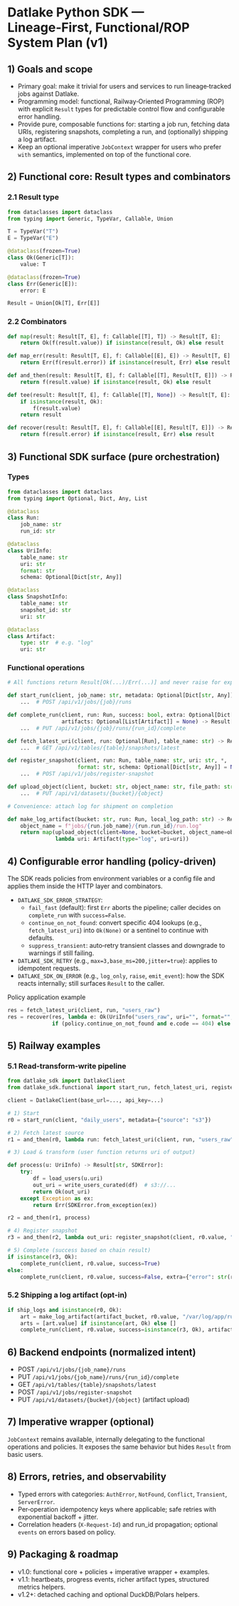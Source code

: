 # Datlake Python SDK — Lineage‑First, Functional/ROP System Plan (v1)

## 1) Goals and scope
- Primary goal: make it trivial for users and services to run lineage‑tracked jobs against Datlake.
- Programming model: functional, Railway‑Oriented Programming (ROP) with explicit `Result` types for predictable control flow and configurable error handling.
- Provide pure, composable functions for: starting a job run, fetching data URIs, registering snapshots, completing a run, and (optionally) shipping a log artifact.
- Keep an optional imperative `JobContext` wrapper for users who prefer `with` semantics, implemented on top of the functional core.

## 2) Functional core: Result types and combinators

### 2.1 Result type
```python
from dataclasses import dataclass
from typing import Generic, TypeVar, Callable, Union

T = TypeVar("T")
E = TypeVar("E")

@dataclass(frozen=True)
class Ok(Generic[T]):
    value: T

@dataclass(frozen=True)
class Err(Generic[E]):
    error: E

Result = Union[Ok[T], Err[E]]
```

### 2.2 Combinators
```python
def map(result: Result[T, E], f: Callable[[T], T]) -> Result[T, E]:
    return Ok(f(result.value)) if isinstance(result, Ok) else result

def map_err(result: Result[T, E], f: Callable[[E], E]) -> Result[T, E]:
    return Err(f(result.error)) if isinstance(result, Err) else result

def and_then(result: Result[T, E], f: Callable[[T], Result[T, E]]) -> Result[T, E]:
    return f(result.value) if isinstance(result, Ok) else result

def tee(result: Result[T, E], f: Callable[[T], None]) -> Result[T, E]:
    if isinstance(result, Ok):
        f(result.value)
    return result

def recover(result: Result[T, E], f: Callable[[E], Result[T, E]]) -> Result[T, E]:
    return f(result.error) if isinstance(result, Err) else result
```

## 3) Functional SDK surface (pure orchestration)

### Types
```python
from dataclasses import dataclass
from typing import Optional, Dict, Any, List

@dataclass
class Run:
    job_name: str
    run_id: str

@dataclass
class UriInfo:
    table_name: str
    uri: str
    format: str
    schema: Optional[Dict[str, Any]]

@dataclass
class SnapshotInfo:
    table_name: str
    snapshot_id: str
    uri: str

@dataclass
class Artifact:
    type: str  # e.g. "log"
    uri: str
```

### Functional operations
```python
# All functions return Result[Ok(...)/Err(...)] and never raise for expected failures

def start_run(client, job_name: str, metadata: Optional[Dict[str, Any]] = None) -> Result[Run, SDKError]:
    ...  # POST /api/v1/jobs/{job}/runs

def complete_run(client, run: Run, success: bool, extra: Optional[Dict[str, Any]] = None,
                 artifacts: Optional[List[Artifact]] = None) -> Result[None, SDKError]:
    ...  # PUT /api/v1/jobs/{job}/runs/{run_id}/complete

def fetch_latest_uri(client, run: Optional[Run], table_name: str) -> Result[UriInfo, SDKError]:
    ...  # GET /api/v1/tables/{table}/snapshots/latest

def register_snapshot(client, run: Run, table_name: str, uri: str, *,
                      format: str, schema: Optional[Dict[str, Any]] = None) -> Result[SnapshotInfo, SDKError]:
    ...  # POST /api/v1/jobs/register-snapshot

def upload_object(client, bucket: str, object_name: str, file_path: str) -> Result[str, SDKError]:
    ...  # PUT /api/v1/datasets/{bucket}/{object}

# Convenience: attach log for shipment on completion

def make_log_artifact(bucket: str, run: Run, local_log_path: str) -> Result[Artifact, SDKError]:
    object_name = f"jobs/{run.job_name}/{run.run_id}/run.log"
    return map(upload_object(client=None, bucket=bucket, object_name=object_name, file_path=local_log_path),
               lambda uri: Artifact(type="log", uri=uri))
```

## 4) Configurable error handling (policy‑driven)

The SDK reads policies from environment variables or a config file and applies them inside the HTTP layer and combinators.

- `DATLAKE_SDK_ERROR_STRATEGY`:
  - `fail_fast` (default): first `Err` aborts the pipeline; caller decides on `complete_run` with `success=False`.
  - `continue_on_not_found`: convert specific 404 lookups (e.g., `fetch_latest_uri`) into `Ok(None)` or a sentinel to continue with defaults.
  - `suppress_transient`: auto‑retry transient classes and downgrade to warnings if still failing.
- `DATLAKE_SDK_RETRY` (e.g., `max=3,base_ms=200,jitter=true`): applies to idempotent requests.
- `DATLAKE_SDK_ON_ERROR` (e.g., `log_only`, `raise`, `emit_event`): how the SDK reacts internally; still surfaces `Result` to the caller.

Policy application example
```python
res = fetch_latest_uri(client, run, "users_raw")
res = recover(res, lambda e: Ok(UriInfo("users_raw", uri="", format="", schema=None))
              if (policy.continue_on_not_found and e.code == 404) else Err(e))
```

## 5) Railway examples

### 5.1 Read‑transform‑write pipeline
```python
from datlake_sdk import DatlakeClient
from datlake_sdk.functional import start_run, fetch_latest_uri, register_snapshot, complete_run, and_then, map, tee, Err, Ok

client = DatlakeClient(base_url=..., api_key=...)

# 1) Start
r0 = start_run(client, "daily_users", metadata={"source": "s3"})

# 2) Fetch latest source
r1 = and_then(r0, lambda run: fetch_latest_uri(client, run, "users_raw"))

# 3) Load & transform (user function returns uri of output)

def process(u: UriInfo) -> Result[str, SDKError]:
    try:
        df = load_users(u.uri)
        out_uri = write_users_curated(df)  # s3://...
        return Ok(out_uri)
    except Exception as ex:
        return Err(SDKError.from_exception(ex))

r2 = and_then(r1, process)

# 4) Register snapshot
r3 = and_then(r2, lambda out_uri: register_snapshot(client, r0.value, "users_curated", out_uri, format="parquet"))

# 5) Complete (success based on chain result)
if isinstance(r3, Ok):
    complete_run(client, r0.value, success=True)
else:
    complete_run(client, r0.value, success=False, extra={"error": str(r3.error)})
```

### 5.2 Shipping a log artifact (opt‑in)
```python
if ship_logs and isinstance(r0, Ok):
    art = make_log_artifact(artifact_bucket, r0.value, "/var/log/app/run.log")
    arts = [art.value] if isinstance(art, Ok) else []
    complete_run(client, r0.value, success=isinstance(r3, Ok), artifacts=arts)
```

## 6) Backend endpoints (normalized intent)
- POST `/api/v1/jobs/{job_name}/runs`
- PUT  `/api/v1/jobs/{job_name}/runs/{run_id}/complete`
- GET  `/api/v1/tables/{table}/snapshots/latest`
- POST `/api/v1/jobs/register-snapshot`
- PUT  `/api/v1/datasets/{bucket}/{object}` (artifact upload)

## 7) Imperative wrapper (optional)
`JobContext` remains available, internally delegating to the functional operations and policies. It exposes the same behavior but hides `Result` from basic users.

## 8) Errors, retries, and observability
- Typed errors with categories: `AuthError`, `NotFound`, `Conflict`, `Transient`, `ServerError`.
- Per‑operation idempotency keys where applicable; safe retries with exponential backoff + jitter.
- Correlation headers (`X-Request-Id`) and run_id propagation; optional `events` on errors based on policy.

## 9) Packaging & roadmap
- v1.0: functional core + policies + imperative wrapper + examples.
- v1.1: heartbeats, progress events, richer artifact types, structured metrics helpers.
- v1.2+: detached caching and optional DuckDB/Polars helpers.
